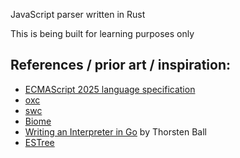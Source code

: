 JavaScript parser written in Rust

This is being built for learning purposes only

## References / prior art / inspiration:

- [ECMAScript 2025 language specification](https://tc39.es/ecma262/)
- [oxc](https://oxc.rs/)
- [swc](https://swc.rs/)
- [Biome](https://biomejs.dev/)
- [Writing an Interpreter in Go](https://interpreterbook.com/) by Thorsten Ball
- [ESTree](https://github.com/estree/estree)
